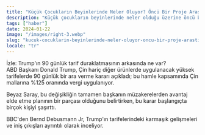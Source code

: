 ```yaml
---
title: "Küçük Çocukların Beyinlerinde Neler Oluyor? Öncü Bir Proje Araştırıyor"
description: "Küçük çocukların beyinlerinde neler olduğu üzerine öncü bir proje araştırma yapıyor."
tags: ["haber"]
date: 2024-01-22
image: "/images/right-3.webp"
slug: "kucuk-cocuklarin-beyinlerinde-neler-oluyor-oncu-bir-proje-arastiriyor"
locale: "tr"
---
```


İzle: Trump'ın 90 günlük tarif duraklatmasının arkasında ne var?  
ABD Başkanı Donald Trump, Çin hariç diğer ürünlerde uygulanacak yüksek tarifelerde 90 günlük bir ara verme kararı açıkladı; bu hamle kapsamında Çin mallarına %125 oranında vergi uygulanıyor.

Beyaz Saray, bu değişikliğin tamamen başkanın müzakerelerden avantaj elde etme planının bir parçası olduğunu belirtirken, bu karar başlangıçta birçok kişiyi şaşırttı.

BBC'den Bernd Debusmann Jr, Trump'ın tarifelerindeki karmaşık gelişmeleri ve iniş çıkışları ayrıntılı olarak inceliyor.
